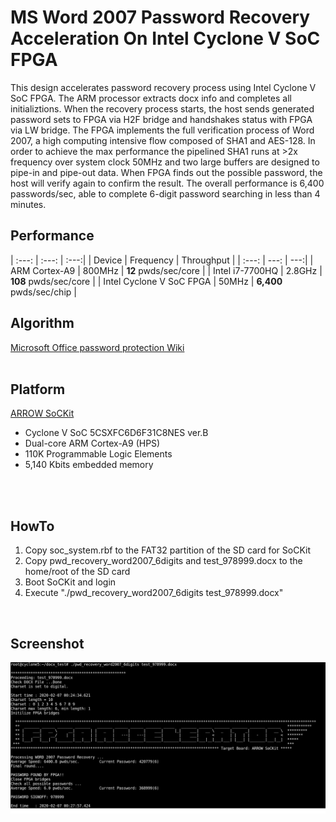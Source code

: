# MS Word 2007 Password Recovery Acceleration On Intel Cyclone V SoC FPGA
This design accelerates password recovery process using Intel Cyclone V SoC FPGA. The ARM processor extracts docx info and completes all initializtions. When the recovery process starts, the host sends generated password sets to FPGA via H2F bridge and handshakes status with FPGA via LW bridge. The FPGA implements the full verification process of Word 2007, a high computing intensive flow composed of SHA1 and AES-128. In order to achieve the max performance the pipelined SHA1 runs at >2x frequency over system clock 50MHz and two large buffers are designed to pipe-in and pipe-out data. When FPGA finds out the possible password, the host will verify again to confirm the result. The overall performance is 6,400 passwords/sec, able to complete 6-digit password searching in less than 4 minutes.

Performance
------
| :---: | :---: | :---:|
| Device | Frequency | Throughput |
| :---: | ---: | ---:|
| ARM Cortex-A9 | 800MHz | **12** pwds/sec/core |
| Intel i7-7700HQ | 2.8GHz | **108** pwds/sec/core |
| Intel Cyclone V SoC FPGA | 50MHz | **6,400** pwds/sec/chip |


Algorithm
------
[Microsoft Office password protection Wiki](https://en.wikipedia.org/wiki/Microsoft_Office_password_protection)
<br/>
<br/>

Platform
------
[ARROW SoCKit](https://www.arrow.com/en/products/sockit/arrow-development-tools)
* Cyclone V SoC 5CSXFC6D6F31C8NES ver.B<br/>
* Dual-core ARM Cortex-A9 (HPS)<br/>
* 110K Programmable Logic Elements<br/>
* 5,140 Kbits embedded memory<br/>
<br/>
<br/>

HowTo
------
1. Copy soc_system.rbf to the FAT32 partition of the SD card for SoCKit
2. Copy pwd_recovery_word2007_6digits and test_978999.docx to the home/root of the SD card
3. Boot SoCKit and login
4. Execute "./pwd_recovery_word2007_6digits test_978999.docx"
<br/>

Screenshot
------
![](result_screenshot.png)

